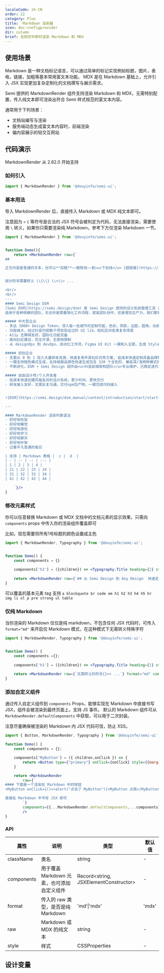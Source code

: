 ```yaml
---
localeCode: zh-CN
order: 22
category: Plus
title:  Markdown 渲染器
icon: doc-configprovider
dir: column
brief: 在网页中即时渲染 Markdown 和 MDX
---
```


## 使用场景

Markdown 是一种文档标记语言，可以通过简单的标记实现例如标题，图片，表格，链接，加粗等基本常用富文本功能。
MDX 是在 Markdown 基础上，允许引入 JSX 实现更加复杂定制化的文档撰写与展示需求。

Semi 提供的 MarkdownRender 组件支持渲染 Markdown 和 MDX，无需特别配置，传入纯文本即可渲染出符合 Semi 样式规范的富文本内容。


通常用于下列场景：
- 文档站编写与渲染
- 服务端动态生成富文本内容时，前端渲染
- 偏内容展示的轻交互网站


## 代码演示

MarkdownRender 从 2.62.0 开始支持

### 如何引入

```jsx
import { MarkdownRender } from '@douyinfe/semi-ui';
```



### 基本用法
导入 MarkdownRender 后，直接传入 Markdown 或 MDX 纯文本即可。

注意因为 `<` `{` 等符号是合法的 JSX 符号会被判定为代码，无法直接渲染，需要使用 `\` 转义，如果你只需要渲染纯 Markdown，参考下方仅渲染 Markdown 一节。

```jsx live=true dir="column"
import { MarkdownRender } from '@douyinfe/semi-ui';


function Demo(){
    return <MarkdownRender raw={`
## 

正文内容是普通的文本，也可以**加粗**~~删除线~~和<u>下划线</u> [超链接](https://semi.design) 等 Markdown 与 HTML 的基本语法所支持的富文本，也支持 emoji 🍰


部分符号需要转义 \\{\\} \\<\\> ...

<br/>
<br/>
---
#### Semi Design DSM
[Semi DSM](https://semi.design/dsm) 是 Semi Design 提供的设计系统管理工具（Design System Management），支持全局、组件级别的样式定制，并在 Figma 和前端代码之间保持同步  
适用于各种规模的团队，无论你是需要简化工作流程，提高团队协作，还是增加生产力，我们都有适合你的功能

##### 中大型企业
- 多达 3000+ Design Token，深入每一处细节的定制可能，色彩，阴影，边距，圆角，动效，渲染结构均可自由定制，告别 ~~CSS 硬编码~~
- 功能强大，经过抖音内部数千项目验证过的 UI lib，轻松应对各类复杂场景
- A11y 无障碍友好，国际化功能完备
- 面向社区建设，完全开源，无使用限制
- 从 designOps 到 devOps，自动化工作流，Figma UI Kit 一键刷入主题，生成 Style Guideline，研发一行 npm 代码配置接入

##### 初创企业
- 无需从 0 到 1 投入大量研发资源，快速复用开源社区优秀方案, 低成本快速定制具备品牌特色的设计系统。
- 一键支持暗色模式生成，支持根据品牌色快速生成包含 320 个全色阶、兼容深/浅两种模式的色彩系统，并支持动态切换
- 不断进化，DSM + Semi Design 组件由<u>抖音前端架构团队</u>专业维护，已稳定迭代五年+，值得信赖

##### 自由设计师/个人开发者
- 低成本快速创建风格各异的设计系统，更少时间，更快交付
- 研发接入友好，无需反复沟通，交付npm包产物，一键完成代码接入


![DSM](https://semi.design/dsm_manual/content/introduction/start/start-intro.png)

---

#### MarkdownRender 渲染列表语法
- 好好地吃饭
- 好好地睡觉
- 好好地游玩
- 好好地学习
- 好好地聊天
- 好好地吵架
- 过着平凡普通的每日 

| 支持 | Markdown 表格 |  c |  d  |
| - | :- | -: | :-: |
| 1 | 2 | 3 | 4 |
| 21 | 22 | 23 | 24 |
| 31 | 32 | 33 | 34 |
| 41 | 42 | 43 | 44 |

    `}/>
}

```

### 修改元素样式

你可以任意替换 Markdown 或 MDX 文档中的文档元素的显示效果，只需向 `components` props 中传入你的渲染组件覆盖即可

比如，现在需要将所有1号标题的颜色设置成主色

```jsx live=true dir="column"
import { MarkdownRender, Typography } from '@douyinfe/semi-ui';


function Demo() {
    const components = {}
    
    components['h2'] = ({children}) => <Typography.Title heading={2} style={{color:"var(--semi-color-primary)"}}>{children}</Typography.Title>
    
    return <MarkdownRender raw={`## 从 Semi Design 到 Any Design  快速定义你的设计系统，并应用在设计稿和代码中`} components={components} />
}


```

可以覆盖的基本元素 tag 支持 `a blockquote br code em h1 h2 h3 h4 h5 hr img li ol p pre strong ul table`

### 仅纯 Markdown
当你渲染的 Markdown 仅仅是纯 markdown，不包含任何 JSX 代码时，可传入 `format="md"` 来开启仅 Markdown 模式，在这种模式下无需转义特殊字符

```jsx live=true
import { MarkdownRender, Typography } from '@douyinfe/semi-ui';


function Demo() {
    const components ={};
    
    components['h1'] = ({children}) => <Typography.Title heading={1} style={{color:"var(--semi-color-primary)"}}>{children}</Typography.Title>
    
    return <MarkdownRender raw={`无需转义的符号{}<> ...`} format="md" components={components} />
}

```

### 添加自定义组件

通过传入自定义组件到 `components` Props，能够实现在 Markdown 中直接书写 JSX，组件会被渲染到最终页面上，支持 JS 事件。
默认的 Markdown 组件可从 `MarkdownRender.defaultComponents` 中获取，可以用于二次封装。

<Notice type="primary" title="注意事项">
  <div>注意尽量确保被渲染的 Markdown 内 JSX 代码可信，防止 XSS。</div>
</Notice>


```jsx live=true
import { Button, MarkdownRender, Typography } from '@douyinfe/semi-ui';

function Demo() {
    const components = {};

    components['MyButton'] = ({ children,onClick }) => {
        return <Button type={"primary"} onClick={onClick} style={{marginBottom:"12px"}}> {children} </Button>
    }

    return <MarkdownRender 
        raw={`
#### 下面是一个渲染在 Markdown 中的按钮
<MyButton onClick={()=>alert("点击了 MyButton")}>MyButton 点我</MyButton>

直接在 Markdown 中书写 JSX 即可
        `}
        components={{...MarkdownRender.defaultComponents,...components}}
        />
}


```


### API

| 属性         | 说明                         | 类型                                    | 默认值   |
|------------|----------------------------|---------------------------------------|-------|
| className | 类名    | string | -   |
| components | 用于覆盖 Markdown 元素，也可添加自定义组件 | Record<string, JSXElementConstructor> | -     |
| format     | 传入的 raw 类型，是否是纯 Markdown   | 'md'\|'mdx'                           | 'mdx' |
| raw        | Markdown 或 MDX 的纯文本        | string                                | -     |
| style | 样式 | CSSProperties | - |

## 设计变量

<DesignToken/>

